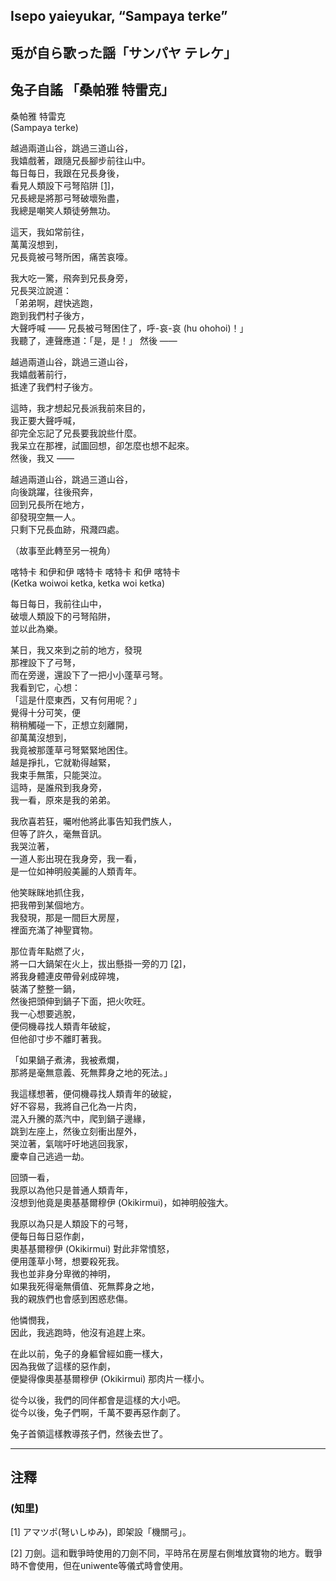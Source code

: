 ## Isepo yaieyukar, “Sampaya terke”   
## 兎が自ら歌った謡「サンパヤ テレケ」  
## 兔子自謠 「桑帕雅 特雷克」   
  
  
桑帕雅 特雷克  
(Sampaya terke)  
  
越過兩道山谷，跳過三道山谷，  
我嬉戲著，跟隨兄長腳步前往山中。  
每日每日，我跟在兄長身後，  
看見人類設下弓弩陷阱 [[1]](#f_1_4)，  
兄長總是將那弓弩破壞殆盡，  
我總是嘲笑人類徒勞無功。  

這天，我如常前往，  
萬萬沒想到，  
兄長竟被弓弩所困，痛苦哀嚎。  
  
我大吃一驚，飛奔到兄長身旁，  
兄長哭泣說道：  
「弟弟啊，趕快逃跑，  
跑到我們村子後方，  
大聲呼喊 —— 兄長被弓弩困住了，呼-哀-哀 (hu ohohoi)！」  
我聽了，連聲應道：「是，是！」
然後 ——  
  
越過兩道山谷，跳過三道山谷，  
我嬉戲著前行，  
抵達了我們村子後方。  
  
這時，我才想起兄長派我前來目的，  
我正要大聲呼喊，  
卻完全忘記了兄長要我說些什麼。  
我呆立在那裡，試圖回想，卻怎麼也想不起來。  
然後，我又 ——    

越過兩道山谷，跳過三道山谷，  
向後跳躍，往後飛奔，  
回到兄長所在地方，  
卻發現空無一人。  
只剩下兄長血跡，飛濺四處。  
  
（故事至此轉至另一視角）  
  
喀特卡 和伊和伊 喀特卡 喀特卡 和伊 喀特卡  
(Ketka woiwoi ketka, ketka woi ketka)  
  
每日每日，我前往山中，  
破壞人類設下的弓弩陷阱，  
並以此為樂。  
  
某日，我又來到之前的地方，發現  
那裡設下了弓弩，  
而在旁邊，還設下了一把小小蓬草弓弩。  
我看到它，心想：  
「這是什麼東西，又有何用呢？」  
覺得十分可笑，便  
稍稍觸碰一下，正想立刻離開，  
卻萬萬沒想到，  
我竟被那蓬草弓弩緊緊地困住。  
越是掙扎，它就勒得越緊，  
我束手無策，只能哭泣。  
這時，是誰飛到我身旁，  
我一看，原來是我的弟弟。  
  
我欣喜若狂，囑咐他將此事告知我們族人，  
但等了許久，毫無音訊。  
我哭泣著，  
一道人影出現在我身旁，我一看，  
是一位如神明般美麗的人類青年。  
  
他笑眯眯地抓住我，  
把我帶到某個地方。  
我發現，那是一間巨大房屋，  
裡面充滿了神聖寶物。  
  
那位青年點燃了火，  
將一口大鍋架在火上，拔出懸掛一旁的刀 [[2]](#f_2_4)，  
將我身體連皮帶骨剁成碎塊，  
裝滿了整整一鍋，  
然後把頭伸到鍋子下面，把火吹旺。  
我一心想要逃脫，  
便伺機尋找人類青年破綻，  
但他卻寸步不離盯著我。  
  
「如果鍋子煮沸，我被煮爛，  
那將是毫無意義、死無葬身之地的死法。」  
  
我這樣想著，便伺機尋找人類青年的破綻，  
好不容易，我將自己化為一片肉，  
混入升騰的蒸汽中，爬到鍋子邊緣，  
跳到左座上，然後立刻衝出屋外，  
哭泣著，氣喘吁吁地逃回我家，  
慶幸自己逃過一劫。  
  
回頭一看，  
我原以為他只是普通人類青年，  
沒想到他竟是奧基基爾穆伊 (Okikirmui)，如神明般強大。  
  
我原以為只是人類設下的弓弩，  
便每日每日惡作劇，  
奧基基爾穆伊 (Okikirmui) 對此非常憤怒，  
便用蓬草小弩，想要殺死我。  
我也並非身分卑微的神明，  
如果我死得毫無價值、死無葬身之地，  
我的親族們也會感到困惑悲傷。  
  
他憐憫我，  
因此，我逃跑時，他沒有追趕上來。  
  
在此以前，兔子的身軀曾經如鹿一樣大，  
因為我做了這樣的惡作劇，  
便變得像奧基基爾穆伊 (Okikirmui) 那肉片一樣小。  
  
從今以後，我們的同伴都會是這樣的大小吧。  
從今以後，兔子們啊，千萬不要再惡作劇了。  

兔子首領這樣教導孩子們，然後去世了。  

----
  
## 注釋  
  
### (知里)  
  
<span id="f_1_4">[1] アマツポ(弩いしゆみ)，即架設「機關弓」。</span>

<span id="f_2_4">[2] 刀劍。這和戰爭時使用的刀劍不同，平時吊在房屋右側堆放寶物的地方。戰爭時不會使用，但在uniwente等儀式時會使用。</span>
  
